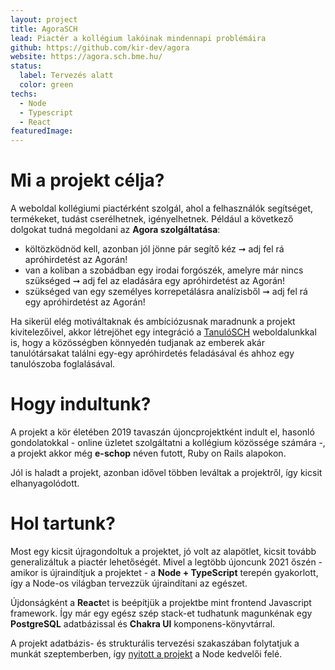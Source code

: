 ```yaml
---
layout: project
title: AgoraSCH
lead: Piactér a kollégium lakóinak mindennapi problémáira
github: https://github.com/kir-dev/agora
website: https://agora.sch.bme.hu/
status:
  label: Tervezés alatt
  color: green
techs:
  - Node
  - Typescript
  - React
featuredImage:
---
```


# Mi a projekt célja?

A weboldal kollégiumi piactérként szolgál, ahol a felhasználók segítséget, termékeket, tudást cserélhetnek, igényelhetnek. Például a következő dolgokat tudná megoldani az **Agora szolgáltatása**:

- költözködnöd kell, azonban jól jönne pár segítő kéz ➞ adj fel rá apróhirdetést az Agorán!
- van a koliban a szobádban egy irodai forgószék, amelyre már nincs szükséged ➞ adj fel az eladására egy apróhirdetést az Agorán!
- szükséged van egy személyes korrepetálásra analízisből ➞ adj fel rá egy apróhirdetést az Agorán!

Ha sikerül elég motiváltaknak és ambíciózusnak maradnunk a projekt kivitelezőivel, akkor létrejöhet egy integráció a [TanulóSCH](/project/tanulo-next) weboldalunkkal is, hogy a közösségben könnyedén tudjanak az emberek akár tanulótársakat találni egy-egy apróhirdetés feladásával és ahhoz egy tanulószoba foglalásával.

# Hogy indultunk?

A projekt a kör életében 2019 tavaszán újoncprojektként indult el, hasonló gondolatokkal - online üzletet szolgáltatni a kollégium közössége számára -, a projekt akkor még **e-schop** néven futott, Ruby on Rails alapokon.

Jól is haladt a projekt, azonban idővel többen leváltak a projektről, így kicsit elhanyagolódott.

# Hol tartunk?

Most egy kicsit újragondoltuk a projektet, jó volt az alapötlet, kicsit tovább generalizáltuk a piactér lehetőségét. Mivel a legtöbb újoncunk 2021 őszén - amikor is újraindítjuk a projektet - a **Node + TypeScript** terepén gyakorlott, így a Node-os világban tervezzük újraindítani az egészet.

Újdonságként a **React**et is beépítjük a projektbe mint frontend Javascript framework. Így már egy egész szép stack-et tudhatunk magunkénak egy **PostgreSQL** adatbázissal és **Chakra UI** komponens-könyvtárral.

A projekt adatbázis- és strukturális tervezési szakaszában folytatjuk a munkát szeptemberben, így [nyitott a projekt](/about#contact) a Node kedvelői felé.
